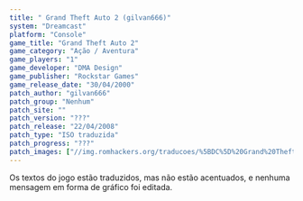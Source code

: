 ```yaml
---
title: " Grand Theft Auto 2 (gilvan666)"
system: "Dreamcast"
platform: "Console"
game_title: "Grand Theft Auto 2"
game_category: "Ação / Aventura"
game_players: "1"
game_developer: "DMA Design"
game_publisher: "Rockstar Games"
game_release_date: "30/04/2000"
patch_author: "gilvan666"
patch_group: "Nenhum"
patch_site: ""
patch_version: "???"
patch_release: "22/04/2008"
patch_type: "ISO traduzida"
patch_progress: "???"
patch_images: ["//img.romhackers.org/traducoes/%5BDC%5D%20Grand%20Theft%20Auto%202%20-%20gilvan666%20-%201.jpg","//img.romhackers.org/traducoes/%5BDC%5D%20Grand%20Theft%20Auto%202%20-%20gilvan666%20-%202.jpg","//img.romhackers.org/traducoes/%5BDC%5D%20Grand%20Theft%20Auto%202%20-%20gilvan666%20-%203.jpg"]
---
```

Os textos do jogo estão traduzidos, mas não estão acentuados, e nenhuma mensagem em forma de gráfico foi editada.